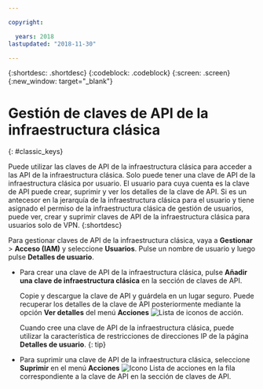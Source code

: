 ```yaml
---

copyright:

  years: 2018
lastupdated: "2018-11-30"

---
```


{:shortdesc: .shortdesc}
{:codeblock: .codeblock}
{:screen: .screen}
{:new_window: target="_blank"}

# Gestión de claves de API de la infraestructura clásica
{: #classic_keys}

Puede utilizar las claves de API de la infraestructura clásica para acceder a las API de la infraestructura clásica. Solo puede tener una clave de API de la infraestructura clásica por usuario. El usuario para cuya cuenta es la clave de API puede crear, suprimir y ver los detalles de la clave de API. Si es un antecesor en la jerarquía de la infraestructura clásica para el usuario y tiene asignado el permiso de la infraestructura clásica de gestión de usuarios, puede ver, crear y suprimir claves de API de la infraestructura clásica para usuarios solo de VPN.
{:shortdesc}

Para gestionar claves de API de la infraestructura clásica, vaya a **Gestionar** > **Acceso (IAM)** y seleccione **Usuarios**. Pulse un nombre de usuario y luego pulse **Detalles de usuario**.

  * Para crear una clave de API de la infraestructura clásica, pulse **Añadir una clave de infraestructura clásica** en la sección de claves de API.

     Copie y descargue la clave de API y guárdela en un lugar seguro. Puede recuperar los detalles de la clave de API posteriormente mediante la opción **Ver detalles** del menú **Acciones** ![Lista de iconos de acción](../icons/action-menu-icon.svg).

     Cuando cree una clave de API de la infraestructura clásica, puede utilizar la característica de restricciones de direcciones IP de la página **Detalles de usuario**.
     {: tip}

  * Para suprimir una clave de API de la infraestructura clásica, seleccione **Suprimir** en el menú **Acciones** ![Icono Lista de acciones](../icons/action-menu-icon.svg) en la fila correspondiente a la clave de API en la sección de claves de API.
